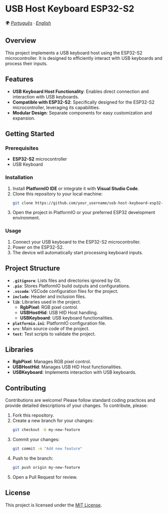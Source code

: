 # USB Host Keyboard ESP32-S2

🌍 *[Português](README.md) ∙ [English](README_en.md)*

## Overview
This project implements a USB keyboard host using the ESP32-S2 microcontroller. It is designed to efficiently interact with USB keyboards and process their inputs.

## Features
- **USB Keyboard Host Functionality**: Enables direct connection and interaction with USB keyboards.
- **Compatible with ESP32-S2**: Specifically designed for the ESP32-S2 microcontroller, leveraging its capabilities.
- **Modular Design**: Separate components for easy customization and expansion.

## Getting Started

### Prerequisites
- **ESP32-S2** microcontroller
- USB Keyboard

### Installation
1. Install **PlatformIO IDE** or integrate it with **Visual Studio Code**.
2. Clone this repository to your local machine:
   ```bash
   git clone https://github.com/your_username/usb-host-keyboard-esp32-s2.git
   ```
3. Open the project in PlatformIO or your preferred ESP32 development environment.

### Usage
1. Connect your USB keyboard to the ESP32-S2 microcontroller.
2. Power on the ESP32-S2.
3. The device will automatically start processing keyboard inputs.

## Project Structure
- **`.gitignore`**: Lists files and directories ignored by Git.
- **`.pio`**: Stores PlatformIO build outputs and configurations.
- **`.vscode`**: VSCode configuration files for the project.
- **`include`**: Header and inclusion files.
- **`lib`**: Libraries used in the project.
  - **RgbPixel**: RGB pixel control.
  - **USBHostHid**: USB HID Host handling.
  - **USBKeyboard**: USB keyboard functionalities.
- **`platformio.ini`**: PlatformIO configuration file.
- **`src`**: Main source code of the project.
- **`test`**: Test scripts to validate the project.

## Libraries
- **RgbPixel**: Manages RGB pixel control.
- **USBHostHid**: Manages USB HID Host functionalities.
- **USBKeyboard**: Implements interaction with USB keyboards.

## Contributing
Contributions are welcome! Please follow standard coding practices and provide detailed descriptions of your changes. To contribute, please:
1. Fork this repository.
2. Create a new branch for your changes:
   ```bash
   git checkout -b my-new-feature
   ```
3. Commit your changes:
   ```bash
   git commit -m "Add new feature"
   ```
4. Push to the branch:
   ```bash
   git push origin my-new-feature
   ```
5. Open a Pull Request for review.

## License
This project is licensed under the [MIT License](LICENSE).